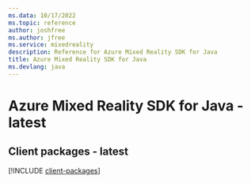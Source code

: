 ```yaml
---
ms.data: 10/17/2022
ms.topic: reference
author: joshfree
ms.author: jfree
ms.service: mixedreality
description: Reference for Azure Mixed Reality SDK for Java
title: Azure Mixed Reality SDK for Java
ms.devlang: java
---
```

# Azure Mixed Reality SDK for Java - latest

## Client packages - latest
[!INCLUDE [client-packages](mixed-reality-client-index.md)]